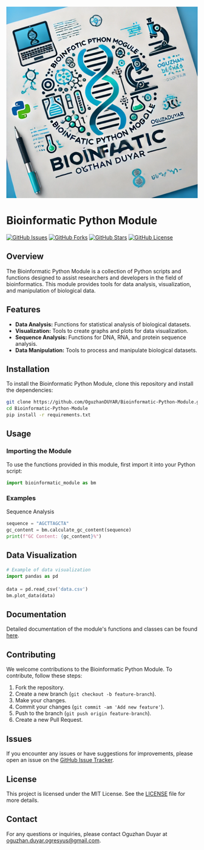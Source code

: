 ![alt text](https://raw.githubusercontent.com/OguzhanDUYAR/Bioinformatic-Python-Module/main/Bioinformatic-Python-Module-Logo.webp)

# Bioinformatic Python Module

[![GitHub Issues](https://img.shields.io/github/issues/OguzhanDUYAR/Bioinformatic-Python-Module)](https://github.com/OguzhanDUYAR/Bioinformatic-Python-Module/issues)
[![GitHub Forks](https://img.shields.io/github/forks/OguzhanDUYAR/Bioinformatic-Python-Module)](https://github.com/OguzhanDUYAR/Bioinformatic-Python-Module/network)
[![GitHub Stars](https://img.shields.io/github/stars/OguzhanDUYAR/Bioinformatic-Python-Module)](https://github.com/OguzhanDUYAR/Bioinformatic-Python-Module/stargazers)
[![GitHub License](https://img.shields.io/github/license/OguzhanDUYAR/Bioinformatic-Python-Module)](https://github.com/OguzhanDUYAR/Bioinformatic-Python-Module/blob/main/LICENSE)

## Overview

The Bioinformatic Python Module is a collection of Python scripts and functions designed to assist researchers and developers in the field of bioinformatics. This module provides tools for data analysis, visualization, and manipulation of biological data.

## Features

- **Data Analysis:** Functions for statistical analysis of biological datasets.
- **Visualization:** Tools to create graphs and plots for data visualization.
- **Sequence Analysis:** Functions for DNA, RNA, and protein sequence analysis.
- **Data Manipulation:** Tools to process and manipulate biological datasets.

## Installation

To install the Bioinformatic Python Module, clone this repository and install the dependencies:

```bash
git clone https://github.com/OguzhanDUYAR/Bioinformatic-Python-Module.git
cd Bioinformatic-Python-Module
pip install -r requirements.txt
```

## Usage

### Importing the Module

To use the functions provided in this module, first import it into your Python script:

```python
import bioinformatic_module as bm
```
### Examples
Sequence Analysis
```python
sequence = "AGCTTAGCTA"
gc_content = bm.calculate_gc_content(sequence)
print(f"GC Content: {gc_content}%")
```
## Data Visualization
```python
# Example of data visualization
import pandas as pd

data = pd.read_csv('data.csv')
bm.plot_data(data)

```

## Documentation

Detailed documentation of the module's functions and classes can be found [here](https://github.com/OguzhanDUYAR/Bioinformatic-Python-Module/wiki).

## Contributing

We welcome contributions to the Bioinformatic Python Module. To contribute, follow these steps:

1. Fork the repository.
2. Create a new branch (`git checkout -b feature-branch`).
3. Make your changes.
4. Commit your changes (`git commit -am 'Add new feature'`).
5. Push to the branch (`git push origin feature-branch`).
6. Create a new Pull Request.

## Issues

If you encounter any issues or have suggestions for improvements, please open an issue on the [GitHub Issue Tracker](https://github.com/OguzhanDUYAR/Bioinformatic-Python-Module/issues).

## License

This project is licensed under the MIT License. See the [LICENSE](LICENSE) file for more details.

## Contact

For any questions or inquiries, please contact Oguzhan Duyar at [oguzhan.duyar.ogresyus@gmail.com](mailto:oguzhan.duyar.ogresyus@gmail.com).

